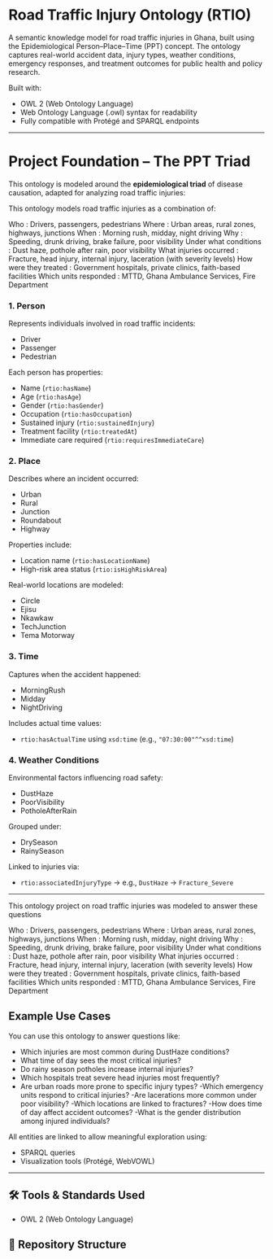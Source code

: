 # Road Traffic Injury Ontology (RTIO)

A semantic knowledge model for road traffic injuries in Ghana, built using the Epidemiological Person–Place–Time (PPT) concept. 
The ontology captures real-world accident data, injury types, weather conditions, emergency responses, and treatment outcomes for public health and policy research.

Built with:
- OWL 2 (Web Ontology Language)
- Web Ontology Language (.owl) syntax for readability
- Fully compatible with Protégé and SPARQL endpoints

---

#  Project Foundation – The PPT Triad

This ontology is modeled around the **epidemiological triad** of disease causation, adapted for analyzing road traffic injuries:



This ontology models road traffic injuries as a combination of:

Who : Drivers, passengers, pedestrians
Where : Urban areas, rural zones, highways, junctions
When : Morning rush, midday, night driving
Why : Speeding, drunk driving, brake failure, poor visibility
Under what conditions : Dust haze, pothole after rain, poor visibility
What injuries occurred : Fracture, head injury, internal injury, laceration (with severity levels)
How were they treated : Government hospitals, private clinics, faith-based facilities
Which units responded : MTTD, Ghana Ambulance Services, Fire Department






### 1. Person
Represents individuals involved in road traffic incidents:
- Driver
- Passenger
- Pedestrian

Each person has properties:
- Name (`rtio:hasName`)
- Age (`rtio:hasAge`)
- Gender (`rtio:hasGender`)
- Occupation (`rtio:hasOccupation`)
- Sustained injury (`rtio:sustainedInjury`)
- Treatment facility (`rtio:treatedAt`)
- Immediate care required (`rtio:requiresImmediateCare`)

### 2. Place
Describes where an incident occurred:
- Urban
- Rural
- Junction
- Roundabout
- Highway

Properties include:
- Location name (`rtio:hasLocationName`)
- High-risk area status (`rtio:isHighRiskArea`)

Real-world locations are modeled:
- Circle
- Ejisu
- Nkawkaw
- TechJunction
- Tema Motorway

### 3. Time
Captures when the accident happened:
- MorningRush
- Midday
- NightDriving

Includes actual time values:
- `rtio:hasActualTime` using `xsd:time` (e.g., `"07:30:00"^^xsd:time`)

### 4. Weather Conditions
Environmental factors influencing road safety:
- DustHaze
- PoorVisibility
- PotholeAfterRain

Grouped under:
- DrySeason
- RainySeason

Linked to injuries via:
- `rtio:associatedInjuryType` → e.g., `DustHaze` → `Fracture_Severe`


---

This ontology project on road traffic injuries was modeled to answer these questions

Who : Drivers, passengers, pedestrians
Where : Urban areas, rural zones, highways, junctions
When : Morning rush, midday, night driving
Why : Speeding, drunk driving, brake failure, poor visibility
Under what conditions : Dust haze, pothole after rain, poor visibility
What injuries occurred : Fracture, head injury, internal injury, laceration (with severity levels)
How were they treated : Government hospitals, private clinics, faith-based facilities
Which units responded : MTTD, Ghana Ambulance Services, Fire Department



## Example Use Cases

You can use this ontology to answer questions like:

- Which injuries are most common during DustHaze conditions?
- What time of day sees the most critical injuries?
- Do rainy season potholes increase internal injuries?
- Which hospitals treat severe head injuries most frequently?
- Are urban roads more prone to specific injury types?
-Which emergency units respond to critical injuries?
-Are lacerations more common under poor visibility?
-Which locations are linked to fractures?
-How does time of day affect accident outcomes?
-What is the gender distribution among injured individuals?


All entities are linked to allow meaningful exploration using:
- SPARQL queries
- Visualization tools (Protégé, WebVOWL)

---


## 🛠️ Tools & Standards Used

- OWL 2 (Web Ontology Language)
## 📁 Repository Structure
